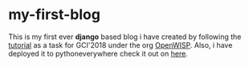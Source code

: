 # my-first-blog
This is my first ever **django** based blog i have created by following the [tutorial](https://tutorial.djangogirls.org/en) as a task for GCI'2018 under the org [OpenWISP](https://github.com/openwisp). Also, i have deployed it to pythoneverywhere check it out on [here](http://cking100.pythonanywhere.com/).